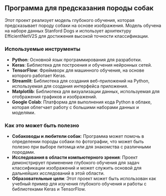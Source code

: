 ## Программа для предсказания породы собак

Этот проект реализует модель глубокого обучения, которая предсказывает породу собаки на основе изображения. Модель обучена на наборе данных Stanford Dogs и использует архитектуру EfficientNetV2S для достижения высокой точности классификации.

### Используемые инструменты

- **Python**: Основной язык программирования для разработки.
- **Keras**: Библиотека для построения и обучения нейронных сетей.
- **TensorFlow**: Фреймворк для машинного обучения, на основе которого работает Keras.
- **Streamlit**: Библиотека для создания веб-приложений на Python, используемая для создания интерфейса приложения.
- **Matplotlib**: Библиотека для визуализации данных, используемая для отображения графиков и изображений.
- **Google Colab**: Платформа для выполнения кода Python в облаке, которая облегчает работу с большими наборами данных и моделями.

### Как это может быть полезно

- **Собаководы и любители собак**: Программа может помочь в определении породы собаки по фотографии, что может быть полезно при выборе питомца или для знакомства с различными породами.
- **Исследования в области компьютерного зрения**: Проект демонстрирует применение глубокого обучения для задач классификации изображений и может служить основой для дальнейших исследований в этой области.
- **Образовательные цели**: Этот проект может быть использован как учебный пример для изучения глубокого обучения и работы с библиотеками Keras и TensorFlow.
